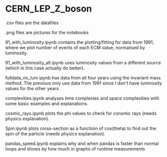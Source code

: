 # CERN_LEP_Z_boson

.csv files are the datafiles

.png files are pictures for the notebooks

91_with_luminosity.ipynb contains the plotting/fitting for data from 1991, where we plot number of events of each ECM value, normalised by luminosity.

91_with_luminosity_alt.ipynb uses luminosity values from a different source (which in this case actually do better).

fulldata_no_lum.ipynb has data from all four years using the invariant mass method. The previous only use data from 1991 since I don't have luminosity values for the other years.

complexities.ipynb analyses time complexies and space complexities with some basic examples and explanations.

cosmic_rays.ipynb plots the phi values to check for consmic rays (needs physics explanation).

Spin.ipynb plots cross-section as a functioin of cos(theta) to find out the spin of the particle (needs physics explanation).

pandas_speed.ipynb explains why and when pandas is faster than normal loops and shows by how much in graphs of runtime measurements
